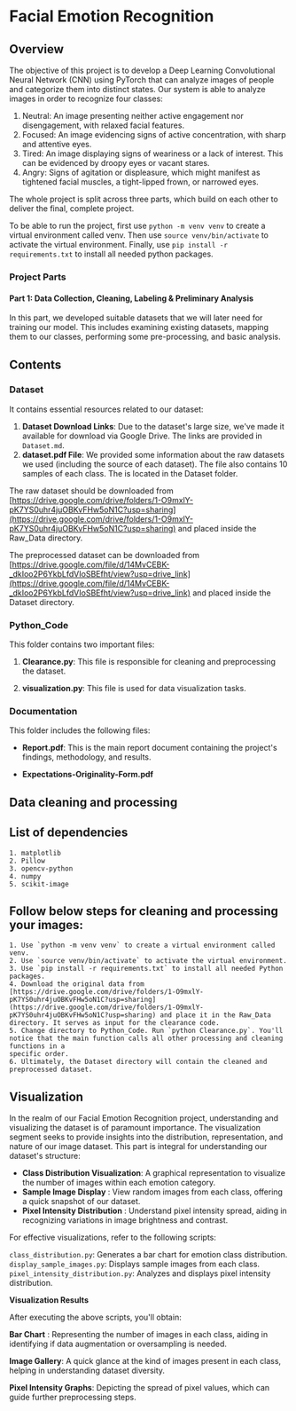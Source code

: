 # Facial Emotion Recognition

## Overview

The objective of this project is to develop a Deep Learning Convolutional Neural Network (CNN) using PyTorch that can analyze images of people and categorize them into distinct states. Our system is able to analyze images in order to recognize four classes:

1. Neutral: An image presenting neither active engagement nor disengagement, with relaxed facial features.
2. Focused: An image evidencing signs of active concentration, with sharp and attentive eyes.
3. Tired: An image displaying signs of weariness or a lack of interest. This can be evidenced by droopy eyes or vacant stares.
4. Angry: Signs of agitation or displeasure, which might manifest as tightened facial muscles, a tight-lipped frown, or narrowed eyes.

The whole project is split across three parts, which build on each other to deliver the final, complete project.

To be able to run the project, first use `python -m venv venv` to create a virtual environment called venv. Then use `source venv/bin/activate` to activate the virtual environment. Finally, use `pip install -r requirements.txt` to install all needed python packages.

### Project Parts

#### Part 1: Data Collection, Cleaning, Labeling & Preliminary Analysis 

In this part, we developed suitable datasets that we will later need for training our model. This includes examining existing datasets, mapping them to our classes, performing some pre-processing, and basic analysis.

## Contents

### Dataset
It contains essential resources related to our dataset:

1. **Dataset Download Links**: Due to the dataset's large size, we've made it available for download via Google Drive. The links are provided in `Dataset.md`.
2. **dataset.pdf File**: We provided some information about the raw datasets we used (including the source of each dataset). The file also contains 10 samples of each class. The is located in the Dataset folder.


The raw dataset should be downloaded from [https://drive.google.com/drive/folders/1-O9mxlY-pK7YS0uhr4juOBKvFHw5oN1C?usp=sharing](https://drive.google.com/drive/folders/1-O9mxlY-pK7YS0uhr4juOBKvFHw5oN1C?usp=sharing) and placed inside the Raw_Data directory.

The preprocessed dataset can be downloaded from [https://drive.google.com/file/d/14MvCEBK-_dkIoo2P6YkbLfdVIoSBEfht/view?usp=drive_link](https://drive.google.com/file/d/14MvCEBK-_dkIoo2P6YkbLfdVIoSBEfht/view?usp=drive_link) and placed inside the Dataset directory.

### Python_Code
This folder contains two important files:

1. **Clearance.py**: This file is responsible for cleaning and preprocessing the dataset.

2. **visualization.py**: This file is used for data visualization tasks.

### Documentation
This folder includes the following files:

- **Report.pdf**: This is the main report document containing the project's findings, methodology, and results.

- **Expectations-Originality-Form.pdf**


## Data cleaning and processing

  ## List of dependencies
  
    1. matplotlib
    2. Pillow
    3. opencv-python
    4. numpy
    5. scikit-image 
    

  ## Follow below steps for cleaning and processing your images:
    1. Use `python -m venv venv` to create a virtual environment called venv.
    2. Use `source venv/bin/activate` to activate the virtual environment. 
    3. Use `pip install -r requirements.txt` to install all needed Python packages.
    4. Download the original data from [https://drive.google.com/drive/folders/1-O9mxlY-pK7YS0uhr4juOBKvFHw5oN1C?usp=sharing](https://drive.google.com/drive/folders/1-O9mxlY-pK7YS0uhr4juOBKvFHw5oN1C?usp=sharing) and place it in the Raw_Data directory. It serves as input for the clearance code.
    5. Change directory to Python_Code. Run `python Clearance.py`. You'll notice that the main function calls all other processing and cleaning functions in a   
    specific order.
    6. Ultimately, the Dataset directory will contain the cleaned and preprocessed dataset.  

## Visualization

In the realm of our Facial Emotion Recognition project, understanding and visualizing the dataset is of paramount importance. The visualization segment seeks to provide insights into the distribution, representation, and nature of our image dataset.
This part is integral for understanding our dataset's structure:

- **Class Distribution Visualization**: A graphical representation to visualize the number of images within each emotion category.
- **Sample Image Display** : View random images from each class, offering a quick snapshot of our dataset.
- **Pixel Intensity Distribution** : Understand pixel intensity spread, aiding in recognizing variations in image brightness and contrast.

For effective visualizations, refer to the following scripts:

`class_distribution.py`: Generates a bar chart for emotion class distribution.
`display_sample_images.py`: Displays sample images from each class.
`pixel_intensity_distribution.py`: Analyzes and displays pixel intensity distribution.

**Visualization Results**

After executing the above scripts, you'll obtain:

**Bar Chart** : Representing the number of images in each class, aiding in identifying if data augmentation or oversampling is needed.

**Image Gallery**: A quick glance at the kind of images present in each class, helping in understanding dataset diversity.

**Pixel Intensity Graphs**: Depicting the spread of pixel values, which can guide further preprocessing steps.
